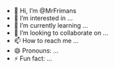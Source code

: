 - 👋 Hi, I’m @MrFrimans
- 👀 I’m interested in ...
- 🌱 I’m currently learning ...
- 💞️ I’m looking to collaborate on ...
- 📫 How to reach me ...
- 😄 Pronouns: ...
- ⚡ Fun fact: ...

<!---
MrFrimans/MrFrimans is a ✨ special ✨ repository because its `README.md` (this file) appears on your GitHub profile.
You can click the Preview link to take a look at your changes.
--->
